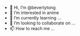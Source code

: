 - 👋 Hi, I’m @beverlytong
- 👀 I’m interested in anime
- 🌱 I’m currently learning ...
- 💞️ I’m looking to collaborate on ...
- 📫 How to reach me ...

<!---
beverlytong/beverlytong is a ✨ special ✨ repository because its `README.md` (this file) appears on your GitHub profile.
You can click the Preview link to take a look at your changes.
--->
